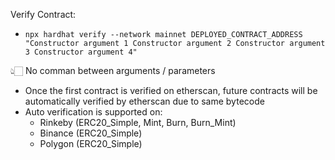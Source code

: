 Verify Contract: 
- `npx hardhat verify --network mainnet DEPLOYED_CONTRACT_ADDRESS "Constructor argument 1 Constructor argument 2 Constructor argument 3 Constructor argument 4"`

👆🏻 No comman between arguments / parameters


- Once the first contract is verified on etherscan, future contracts will be automatically verified by etherscan due to same bytecode
- Auto verification is supported on: 
	- Rinkeby (ERC20_Simple, Mint, Burn, Burn_Mint) 
	- Binance (ERC20_Simple)
	- Polygon (ERC20_Simple)
